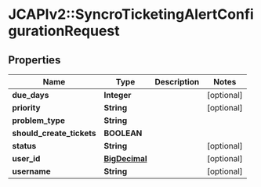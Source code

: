 # JCAPIv2::SyncroTicketingAlertConfigurationRequest

## Properties
Name | Type | Description | Notes
------------ | ------------- | ------------- | -------------
**due_days** | **Integer** |  | [optional] 
**priority** | **String** |  | [optional] 
**problem_type** | **String** |  | 
**should_create_tickets** | **BOOLEAN** |  | 
**status** | **String** |  | [optional] 
**user_id** | [**BigDecimal**](BigDecimal.md) |  | [optional] 
**username** | **String** |  | [optional] 


